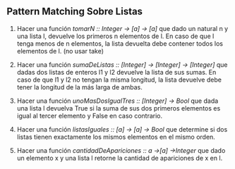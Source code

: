 ## Pattern Matching Sobre Listas

1. Hacer una función _tomarN :: Integer -> [a] -> [a]_ que dado un natural n y una lista
l, devuelve los primeros n elementos de l. En caso de que l tenga menos de n elementos, la lista
devuelta debe contener todos los elementos de l. (no usar take)

2. Hacer una función _sumaDeListas :: [Integer] -> [Integer] -> [Integer]_ que
dadas dos listas de enteros l1 y l2 devuelve la lista de sus sumas. En caso de que l1 y l2 no tengan la
misma longitud, la lista devuelve debe tener la longitud de la más larga de ambas.

3. Hacer una función _unoMasDosIgualTres :: [Integer] -> Bool_ que dada una lista l
devuelva True si la suma de sus dos primeros elementos es igual al tercer elemento y False en
caso contrario.

4. Hacer una función _listasIguales :: [a] -> [a] -> Bool_ que determine si dos listas
tienen exactamente los mismos elementos en el mismo orden.

5. Hacer una función _cantidadDeApariciones :: a ->[a] ->Integer_ que dado un elemento x y una lista l retorne la cantidad de apariciones de x en l.